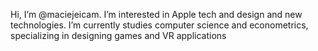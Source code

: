 Hi, I’m @maciejeicam. I’m interested in Apple tech and design and new technologies. I’m currently studies computer science and econometrics, specializing in designing games and VR applications


<!---
maciejeicam/maciejeicam is a ✨ special ✨ repository because its `README.md` (this file) appears on your GitHub profile.
You can click the Preview link to take a look at your changes.
--->
